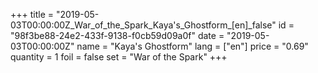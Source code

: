 +++
title = "2019-05-03T00:00:00Z_War_of_the_Spark_Kaya's_Ghostform_[en]_false"
id = "98f3be88-24e2-433f-9138-f0cb59d09a0f"
date = "2019-05-03T00:00:00Z"
name = "Kaya's Ghostform"
lang = ["en"]
price = "0.69"
quantity = 1
foil = false
set = "War of the Spark"
+++
